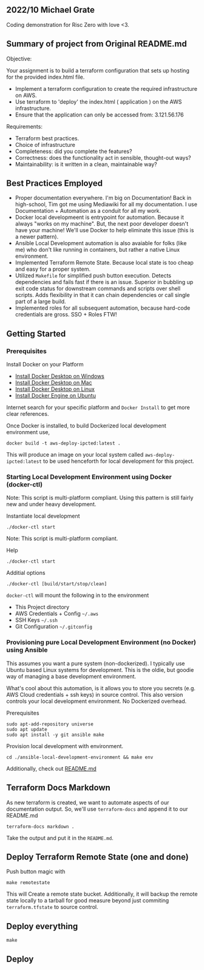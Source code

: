 ## 2022/10 Michael Grate

Coding demonstration for Risc Zero with love <3.

## Summary of project from Original README.md

Objective:

Your assignment is to build a terraform configuration that sets up hosting
for the provided index.html file.

- Implement a terraform configuration to create the required infrastructure on AWS.
- Use terraform to 'deploy' the index.html ( application ) on the AWS infrastructure.
- Ensure that the application can only be accessed from: 3.121.56.176

Requirements:
- Terraform best practices.
- Choice of infrastructure
- Completeness: did you complete the features?
- Correctness: does the functionality act in sensible, thought-out ways?
- Maintainability: is it written in a clean, maintainable way?


## Best Practices Employed

- Proper documentation everywhere. I'm big on Documentation! Back in high-school, Tim got me using Mediawiki for all my documentation. I use Documentation + Automation as a conduit for all my work.
- Docker local developmeent is entrypoint for automation. Because it always "works on my machine". But, the next poor developer doesn't have your machine! We'll use Docker to help eliminate this issue (this is a newer pattern).
- Ansible Local Development automation is also avaiable for folks (like me) who don't like running in containers, but rather a native Linux environment. 
- Implemented Terraform Remote State. Because local state is too cheap and easy for a proper system.
- Utilized `Makefile` for simplified push button execution. Detects dependencies and fails fast if there is an issue. Superior in bubbling up exit code status for downstream commands and scripts over shell scripts. Adds flexibility in that it can chain dependencies or call single part of a large build. 
- Implemented roles for all subsequent automation, because hard-code credentials are gross. SSO + Roles FTW! 

## Getting Started

### Prerequisites

Install Docker on your Platform

- [Install Docker Desktop on Windows](https://docs.docker.com/desktop/install/windows-install/)
- [Install Docker Desktop on Mac](https://docs.docker.com/desktop/install/mac-install/)
- [Install Docker Desktop on Linux](https://docs.docker.com/desktop/install/linux-install/)
- [Install Docker Engine on Ubuntu](https://docs.docker.com/engine/install/ubuntu/)

Internet search for your specific platform and `Docker Install` to get more clear references.

Once Docker is installed, to build Dockerized local development environment use,
```
docker build -t aws-deploy-ipcted:latest .
```
This will produce an image on your local system called `aws-deploy-ipcted:latest` to be used henceforth for local development for this project.

### Starting Local Development Environment using Docker (docker-ctl)
Note: This script is multi-platform compliant. Using this pattern is still fairly new and under heavy development.


Instantiate local development
```
./docker-ctl start
``` 
Note: This script is multi-platform compliant.

Help
```
./docker-ctl start
```

Additial options
```
./docker-ctl [build/start/stop/clean]
```

`docker-ctl`  will mount the following in to the environment
- This Project directory
- AWS Credentials + Config `~/.aws`
- SSH Keys `~/.ssh`
- Git Configuration `~/.gitconfig`

### Provisioning pure Local Development Environment (no Docker) using Ansible
This assumes you want a pure system (non-dockerized). I typically use Ubuntu based Linux systems for development. This is the oldie, but goodie way of managing a base development environment.

What's cool about this automation, is it allows you to store you secrets (e.g. AWS Cloud credentials + ssh keys) in source control. This also version controls your local development environment. No Dockerized overhead.

Prerequisites
```
sudo apt-add-repository universe
sudo apt update
sudo apt install -y git ansible make
```

Provision local development with environment. 
```
cd ./ansible-local-development-environment && make env
```
Additionally, check out [README.md](./ansible-local-development-environment/README.md)

## Terraform Docs Markdown
As new terraform is created, we want to automate aspects of our documentation output. So, we'll use `terraform-docs` and append it to our README.md
```
terraform-docs markdown .
```
Take the output and put it in the `README.md`.

## Deploy Terraform Remote State (one and done)

Push button magic with
```
make remotestate
```
This will Create a remote state bucket. Additionally, it will backup the remote state locally to a tarball for good measure beyond just commiting `terraform.tfstate` to source control. 

## Deploy everything
```
make 
```

## Deploy 
